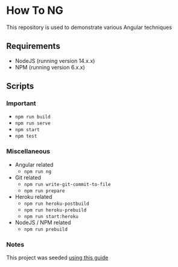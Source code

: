 # How To NG

This repository is used to demonstrate various Angular techniques

## Requirements

* NodeJS (running version 14.x.x)
* NPM (running version 6.x.x)

## Scripts

### Important

* `npm run build`
* `npm run serve`
* `npm start`
* `npm test`

### Miscellaneous

* Angular related
	* `npm run ng`
* Git related
	* `npm run write-git-commit-to-file`
	* `npm run prepare`
* Heroku related
	* `npm run heroku-postbuild`
	* `npm run heroku-prebuild`
	* `npm run start:heroku`
* NodeJS / NPM related
	* `npm run prebuild`

### Notes

This project was seeded [using this guide](https://elements.heroku.com/buttons/pbraswell/heroku-angular-seed)
